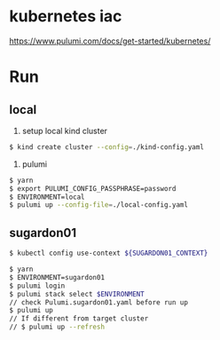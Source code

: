 # kubernetes iac

https://www.pulumi.com/docs/get-started/kubernetes/

# Run

## local

1. setup local kind cluster

```bash
$ kind create cluster --config=./kind-config.yaml
```

1. pulumi

```bash
$ yarn
$ export PULUMI_CONFIG_PASSPHRASE=password
$ ENVIRONMENT=local
$ pulumi up --config-file=./local-config.yaml
```

## sugardon01

```bash
$ kubectl config use-context ${SUGARDON01_CONTEXT}

$ yarn
$ ENVIRONMENT=sugardon01
$ pulumi login
$ pulumi stack select $ENVIRONMENT
// check Pulumi.sugardon01.yaml before run up
$ pulumi up
// If different from target cluster
// $ pulumi up --refresh
```
